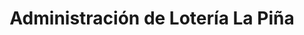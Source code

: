 ---
title: "Administración de Lotería La Piña"
url: /portillo/administracion-de-loteria-la-pina/
shop: Lotterie
---